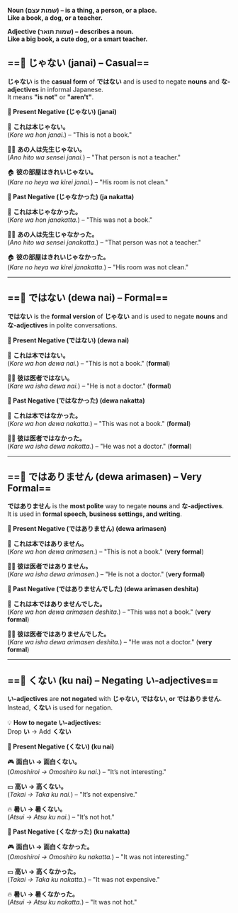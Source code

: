 
**Noun (שמות עצם) – is a thing, a person, or a place.**  
**Like a book, a dog, or a teacher.**  
  
**Adjective (שמות תואר) – describes a noun.**  
**Like a big book, a cute dog, or a smart teacher.**



## ==🔹 **じゃない (janai) – Casual**==

**じゃない** is the **casual form** of **ではない** and is used to negate **nouns** and **な-adjectives** in informal Japanese.  
It means **"is not"** or **"aren't"**.

**🔹 Present Negative (じゃない) (janai)**

📘 **これは本じゃない。**  
(_Kore wa hon janai._) – "This is not a book."

🧑‍🏫 **あの人は先生じゃない。**  
(_Ano hito wa sensei janai._) – "That person is not a teacher."

🏠 **彼の部屋はきれいじゃない。**  
(_Kare no heya wa kirei janai._) – "His room is not clean."

**🔹 Past Negative (じゃなかった) (ja nakatta)**

📘 **これは本じゃなかった。**  
(_Kore wa hon janakatta._) – "This was not a book."

🧑‍🏫 **あの人は先生じゃなかった。**  
(_Ano hito wa sensei janakatta._) – "That person was not a teacher."

🏠 **彼の部屋はきれいじゃなかった。**  
(_Kare no heya wa kirei janakatta._) – "His room was not clean."

---



## ==🔹 **ではない (dewa nai) – Formal**==

**ではない** is the **formal version** of **じゃない** and is used to negate **nouns** and **な-adjectives** in polite conversations.

**🔹 Present Negative (ではない) (dewa nai)**

📗 **これは本ではない。**  
(_Kore wa hon dewa nai._) – "This is not a book." (**formal**)

👨‍⚕️ **彼は医者ではない。**  
(_Kare wa isha dewa nai._) – "He is not a doctor." (**formal**)

**🔹 Past Negative (ではなかった) (dewa nakatta)**

📗 **これは本ではなかった。**  
(_Kore wa hon dewa nakatta._) – "This was not a book." (**formal**)

👨‍⚕️ **彼は医者ではなかった。**  
(_Kare wa isha dewa nakatta._) – "He was not a doctor." (**formal**)


---



## ==🔹 **ではありません (dewa arimasen) – Very Formal**==

**ではありません** is the **most polite** way to negate **nouns** and **な-adjectives**.  
It is used in **formal speech, business settings, and writing**.

**🔹 Present Negative (ではありません) (dewa arimasen)**

📄 **これは本ではありません。**  
(_Kore wa hon dewa arimasen._) – "This is not a book." (**very formal**)

👨‍⚕️ **彼は医者ではありません。**  
(_Kare wa isha dewa arimasen._) – "He is not a doctor." (**very formal**)

**🔹 Past Negative (ではありませんでした) (dewa arimasen deshita)**

📄 **これは本ではありませんでした。**  
(_Kore wa hon dewa arimasen deshita._) – "This was not a book." (**very formal**)

👨‍⚕️ **彼は医者ではありませんでした。**  
(_Kare wa isha dewa arimasen deshita._) – "He was not a doctor." (**very formal**)

---




## ==🔹 **くない (ku nai) – Negating い-adjectives**==

**い-adjectives** are **not negated** with **じゃない, ではない, or ではありません**.  
Instead, **くない** is used for negation.

💡 **How to negate い-adjectives:**  
Drop **い** → Add **くない**

**🔹 Present Negative (くない) (ku nai)**

🎮 **面白い → 面白くない。**  
(_Omoshiroi → Omoshiro ku nai._) – "It’s not interesting."

💴 **高い → 高くない。**  
(_Takai → Taka ku nai._) – "It’s not expensive."

🔥 **暑い → 暑くない。**  
(_Atsui → Atsu ku nai._) – "It’s not hot."

**🔹 Past Negative (くなかった) (ku nakatta)**

🎮 **面白い → 面白くなかった。**  
(_Omoshiroi → Omoshiro ku nakatta._) – "It was not interesting."

💴 **高い → 高くなかった。**  
(_Takai → Taka ku nakatta._) – "It was not expensive."

🔥 **暑い → 暑くなかった。**  
(_Atsui → Atsu ku nakatta._) – "It was not hot."